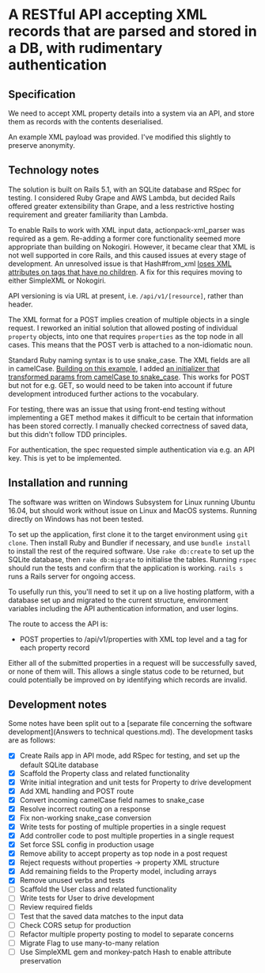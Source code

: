 # A RESTful API accepting XML records that are parsed and stored in a DB, with rudimentary authentication

## Specification

We need to accept XML property details into a system via an API, and store them as records with the contents deserialised.

An example XML payload was provided. I've modified this slightly to preserve anonymity.

## Technology notes

The solution is built on Rails 5.1, with an SQLite database and RSpec for testing. I considered Ruby Grape and AWS Lambda, but decided Rails offered greater extensibility than Grape, and a less restrictive hosting requirement and greater familiarity than Lambda.

To enable Rails to work with XML input data, actionpack-xml_parser was required as a gem. Re-adding a former core functionality seemed more appropriate than building on Nokogiri. However, it became clear that XML is not well supported in core Rails, and this caused issues at every stage of development. An unresolved issue is that Hash#from_xml [loses XML attributes on tags that have no children](https://github.com/rails/rails/issues/588). A fix for this requires moving to either SimpleXML or Nokogiri.

API versioning is via URL at present, i.e. `/api/v1/[resource]`, rather than header.

The XML format for a POST implies creation of multiple objects in a single request. I reworked an initial solution that allowed posting of individual `property` objects, into one that requires `properties` as the top node in all cases. This means that the POST verb is attached to a non-idiomatic noun.

Standard Ruby naming syntax is to use snake_case. The XML fields are all in camelCase. [Building on this example](https://stackoverflow.com/questions/17240106/what-is-the-best-way-to-convert-all-controller-params-from-camelcase-to-snake-ca), I added [an initializer that transformed params from camelCase to snake_case](config/initializers/xml_param_key_transform.rb). This works for POST but not for e.g. GET, so would need to be taken into account if future development introduced further actions to the vocabulary.

For testing, there was an issue that using front-end testing without implementing a GET method makes it difficult to be certain that information has been stored correctly. I manually checked correctness of saved data, but this didn't follow TDD principles.

For authentication, the spec requested simple authentication via e.g. an API key. This is yet to be implemented.

## Installation and running

The software was written on Windows Subsystem for Linux running Ubuntu 16.04, but should work without issue on Linux and MacOS systems. Running directly on Windows has not been tested.

To set up the application, first clone it to the target environment using `git clone`. Then install Ruby and Bundler if necessary, and use `bundle install` to install the rest of the required software. Use `rake db:create` to set up the SQLite database, then `rake db:migrate` to initialise the tables. Running `rspec` should run the tests and confirm that the application is working. `rails s` runs a Rails server for ongoing access.

To usefully run this, you'll need to set it up on a live hosting platform, with a database set up and migrated to the current structure, environment variables including the API authentication information, and user logins.

The route to access the API is:

* POST properties to /api/v1/properties with XML top level <properties> and a <property> tag for each property record

Either all of the submitted properties in a request will be successfully saved, or none of them will. This allows a single status code to be returned, but could potentially be improved on by identifying which records are invalid.

## Development notes

Some notes have been split out to a [separate file concerning the software development](Answers to technical questions.md). The development tasks are as follows:

- [x] Create Rails app in API mode, add RSpec for testing, and set up the default SQLite database
- [x] Scaffold the Property class and related functionality
- [x] Write initial integration and unit tests for Property to drive development
- [x] Add XML handling and POST route
- [x] Convert incoming camelCase field names to snake_case
- [x] Resolve incorrect routing on a response
- [x] Fix non-working snake_case conversion
- [x] Write tests for posting of multiple properties in a single request
- [x] Add controller code to post multiple properties in a single request
- [x] Set force SSL config in production usage
- [x] Remove ability to accept property as top node in a post request
- [x] Reject requests without properties -> property XML structure
- [x] Add remaining fields to the Property model, including arrays
- [x] Remove unused verbs and tests
- [ ] Scaffold the User class and related functionality
- [ ] Write tests for User to drive development
- [ ] Review required fields
- [ ] Test that the saved data matches to the input data
- [ ] Check CORS setup for production
- [ ] Refactor multiple property posting to model to separate concerns
- [ ] Migrate Flag to use many-to-many relation
- [ ] Use SimpleXML gem and monkey-patch Hash to enable attribute preservation
